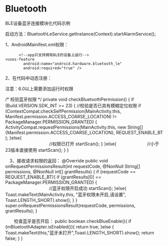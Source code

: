 # Bluetooth
BLE设备蓝牙连接模块化代码示例

启动方法：BluetoothLeService.getInstance(Context).startAlarmService();



1、AndroidMainifest.xml权限：

<uses-permission android:name="android.permission.INTERNET"/>
   <uses-permission android:name="android.permission.BLUETOOTH"/>
   <uses-permission android:name="android.permission.BLUETOOTH_ADMIN"/>
   <uses-permission android:name="android.permission.ACCESS_COARSE_LOCATION"/>
   
          <!--app只支持拥有BLE的设备上运行-->
    <uses-feature
            android:name="android.hardware.bluetooth_le"
            android:required="true" />
   
2、在代码中动态注册：

注意：6.0以上需要添加运行时权限

/*
    校验蓝牙权限
   */
   private void checkBluetoothPermission() {
       if (Build.VERSION.SDK_INT >= 23) {
           //校验是否已具有模糊定位权限
           if (ContextCompat.checkSelfPermission(MainActivity.this,
                   Manifest.permission.ACCESS_COARSE_LOCATION)
                   != PackageManager.PERMISSION_GRANTED) {
               ActivityCompat.requestPermissions(MainActivity.this,
                       new String[]{Manifest.permission.ACCESS_COARSE_LOCATION},
                       REQUEST_ENABLE_BT );
           }else{<br>　　　　　　　　　　//权限已打开
               startScan();
           }
       }else{　　　　　　　//小于23版本直接使用
           startScan();
       }
   }
   
　3、接收请求权限的返回：
@Override
  public void onRequestPermissionsResult(int requestCode, @NonNull String[] permissions, @NonNull int[] grantResults) {
      if (requestCode == REQUEST_ENABLE_BT){
          if (grantResults[0] == PackageManager.PERMISSION_GRANTED) {<br>　　　　　　　　　　//蓝牙权限开启成功
              startScan();
          }else{
              Toast.makeText(MainActivity.this, "蓝牙权限未开启,请设置", Toast.LENGTH_SHORT).show();
          }
      }
      super.onRequestPermissionsResult(requestCode, permissions, grantResults);
  }
 

 

　　检查蓝牙是否开启：
public boolean checkBlueEnable(){
        if (mBluetoothAdapter.isEnabled()){
           return  true;
        }else {
            Toast.makeText(this,"蓝牙未打开",Toast.LENGTH_SHORT).show();
            return  false;
        }
    }
